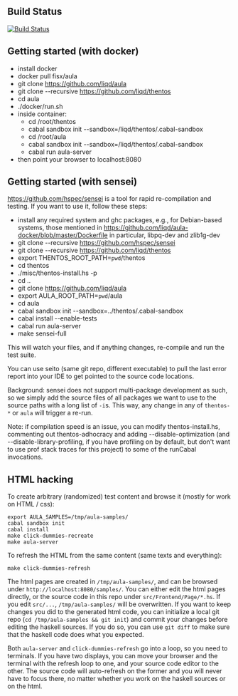 ## Build Status

[![Build Status](https://travis-ci.org/liqd/aula.svg?branch=master)](https://travis-ci.org/liqd/aula)


## Getting started (with docker)

- install docker
- docker pull fisx/aula
- git clone https://github.com/liqd/aula
- git clone --recursive https://github.com/liqd/thentos
- cd aula
- ./docker/run.sh
- inside container:
    - cd /root/thentos
    - cabal sandbox init --sandbox=/liqd/thentos/.cabal-sandbox
    - cd /root/aula
    - cabal sandbox init --sandbox=/liqd/thentos/.cabal-sandbox
    - cabal run aula-server
- then point your browser to localhost:8080


## Getting started (with sensei)

https://github.com/hspec/sensei is a tool for rapid re-compilation and
testing.  If you want to use it, follow these steps:

- install any required system and ghc packages, e.g., for Debian-based
  systems, those mentioned in
  https://github.com/liqd/aula-docker/blob/master/Dockerfile
  in particular, libpq-dev and zlib1g-dev
- git clone --recursive https://github.com/hspec/sensei
- git clone --recursive https://github.com/liqd/thentos
- export THENTOS_ROOT_PATH=`pwd`/thentos
- cd thentos
- ./misc/thentos-install.hs -p
- cd ..
- git clone https://github.com/liqd/aula
- export AULA_ROOT_PATH=`pwd`/aula
- cd aula
- cabal sandbox init --sandbox=../thentos/.cabal-sandbox
- cabal install --enable-tests
- cabal run aula-server
- make sensei-full

This will watch your files, and if anything changes, re-compile and
run the test suite.

You can use seito (same git repo, different executable) to pull the
last error report into your IDE to get pointed to the source code
locations.

Background: sensei does not support multi-package development as such,
so we simply add the source files of all packages we want to use to
the source paths with a long list of `-i`s.  This way, any change in
any of `thentos-*` or `aula` will trigger a re-run.

Note: if compilation speed is an issue, you can modify thentos-install.hs,
commenting out thentos-adhocracy and adding --disable-optimization
(and --disable-library-profiling, if you have profiling on by default,
but don't want to use prof stack traces for this project)
to some of the runCabal invocations.


## HTML hacking

To create arbitrary (randomized) test content and browse it (mostly
for work on HTML / css):

```shell
export AULA_SAMPLES=/tmp/aula-samples/
cabal sandbox init
cabal install
make click-dummies-recreate
make aula-server
```

To refresh the HTML from the same content (same texts and everything):

```shell
make click-dummies-refresh
```

The html pages are created in `/tmp/aula-samples/`, and can be browsed
under `http://localhost:8080/samples/`.  You can either edit the html
pages directly, or the source code in this repo under
`src/Frontend/Page/*.hs`.  If you edit `src/...`, `/tmp/aula-samples/`
will be overwritten.  If you want to keep changes you did to the
generated html code, you can initialize a local git repo (`cd
/tmp/aula-samples && git init`) and commit your changes before editing
the haskell sources.  If you do so, you can use `git diff` to make
sure that the haskell code does what you expected.

Both `aula-server` and `click-dummies-refresh` go into a loop, so you
need to terminals.  If you have two displays, you can move your
browser and the terminal with the refresh loop to one, and your source
code editor to the other.  The source code will auto-refresh on the
former and you will never have to focus there, no matter whether you
work on the haskell sources or on the html.
